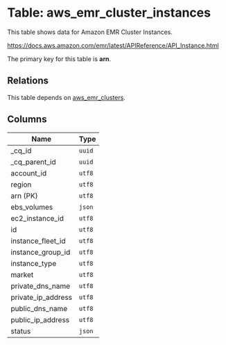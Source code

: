 # Table: aws_emr_cluster_instances

This table shows data for Amazon EMR Cluster Instances.

https://docs.aws.amazon.com/emr/latest/APIReference/API_Instance.html

The primary key for this table is **arn**.

## Relations

This table depends on [aws_emr_clusters](aws_emr_clusters.md).

## Columns

| Name          | Type          |
| ------------- | ------------- |
|_cq_id|`uuid`|
|_cq_parent_id|`uuid`|
|account_id|`utf8`|
|region|`utf8`|
|arn (PK)|`utf8`|
|ebs_volumes|`json`|
|ec2_instance_id|`utf8`|
|id|`utf8`|
|instance_fleet_id|`utf8`|
|instance_group_id|`utf8`|
|instance_type|`utf8`|
|market|`utf8`|
|private_dns_name|`utf8`|
|private_ip_address|`utf8`|
|public_dns_name|`utf8`|
|public_ip_address|`utf8`|
|status|`json`|
